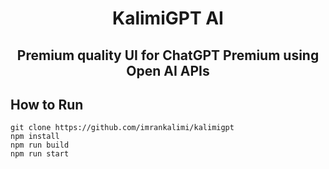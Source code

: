 <h1 align="center">KalimiGPT AI</h1>
<h2 align="center">Premium quality UI for ChatGPT Premium using Open AI APIs</h2>


## How to Run

```
git clone https://github.com/imrankalimi/kalimigpt
npm install
npm run build
npm run start
```
